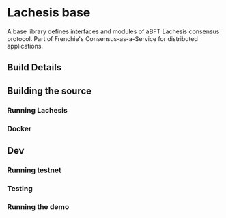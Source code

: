 # Lachesis base 

A base library defines interfaces and modules of aBFT Lachesis consensus protocol.
Part of Frenchie's Consensus-as-a-Service for distributed applications.

## Build Details

## Building the source

### Running Lachesis

### Docker

## Dev

### Running testnet

### Testing

### Running the demo

